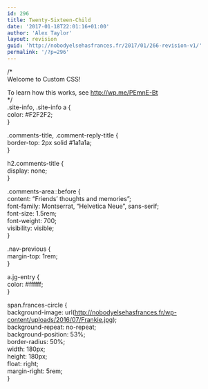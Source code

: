 ```yaml
---
id: 296
title: Twenty-Sixteen-Child
date: '2017-01-18T22:01:16+01:00'
author: 'Alex Taylor'
layout: revision
guid: 'http://nobodyelsehasfrances.fr/2017/01/266-revision-v1/'
permalink: '/?p=296'
---
```


/\*  
Welcome to Custom CSS!

To learn how this works, see http://wp.me/PEmnE-Bt  
\*/  
.site-info, .site-info a {  
 color: #F2F2F2;  
}

.comments-title, .comment-reply-title {  
 border-top: 2px solid #1a1a1a;  
}

h2.comments-title {  
 display: none;  
}

.comments-area::before {  
 content: “Friends’ thoughts and memories”;  
 font-family: Montserrat, “Helvetica Neue”, sans-serif;  
 font-size: 1.5rem;  
 font-weight: 700;  
 visibility: visible;  
}

.nav-previous {  
 margin-top: 1rem;  
}

a.jg-entry {  
 color: #ffffff;  
}

span.frances-circle {  
 background-image: url(http://nobodyelsehasfrances.fr/wp-content/uploads/2016/07/Frankie.jpg);  
 background-repeat: no-repeat;  
 background-position: 53%;  
 border-radius: 50%;  
 width: 180px;  
 height: 180px;  
 float: right;  
 margin-right: 5rem;  
}